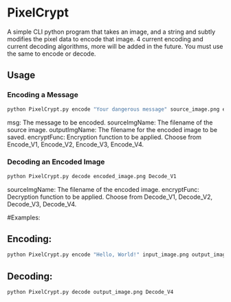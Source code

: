# PixelCrypt
A simple CLI python program that takes an image, and a string and subtly modifies the pixel data to encode that image. 4 current encoding and current decoding algorithms, more will be added in the future. You must use the same to encode or decode. 

## Usage

### Encoding a Message
```bash
python PixelCrypt.py encode "Your dangerous message" source_image.png encoded_image.png Encode_V1
```
msg: The message to be encoded.
sourceImgName: The filename of the source image.
outputImgName: The filename for the encoded image to be saved.
encryptFunc: Encryption function to be applied. Choose from Encode_V1, Encode_V2, Encode_V3, Encode_V4.

### Decoding an Encoded Image

```bash
python PixelCrypt.py decode encoded_image.png Decode_V1
```
sourceImgName: The filename of the encoded image.
encryptFunc: Decryption function to be applied. Choose from Decode_V1, Decode_V2, Decode_V3, Decode_V4.

#Examples:

## Encoding:
```bash
python PixelCrypt.py encode "Hello, World!" input_image.png output_image.png Encode_V4
```
## Decoding:
```bash
python PixelCrypt.py decode output_image.png Decode_V4
```
